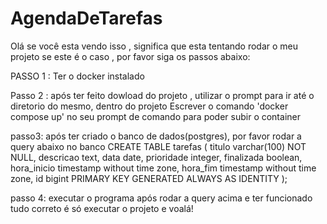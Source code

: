 # AgendaDeTarefas
Olá se você esta vendo isso , significa que esta tentando rodar o meu projeto 
se este é o caso , por favor siga os passos abaixo:

PASSO 1 :
Ter o docker instalado 

Passo 2 :
após ter feito dowload do projeto , utilizar o prompt para ir até o diretorio do mesmo,
dentro do projeto 
Escrever o comando 
'docker compose up' 
no seu prompt de comando para poder subir o container

passo3:
após ter criado o banco de dados(postgres), por favor rodar a query abaixo no banco 
CREATE TABLE tarefas (
    titulo      varchar(100) NOT NULL,
    descricao   text,
    data        date,
    prioridade  integer,
    finalizada  boolean,
    hora_inicio timestamp without time zone,
    hora_fim    timestamp without time zone,
    id          bigint PRIMARY KEY GENERATED ALWAYS AS IDENTITY
);

passo 4: executar o programa
após rodar a query acima e ter funcionado tudo correto é só executar  o projeto e voalá!
